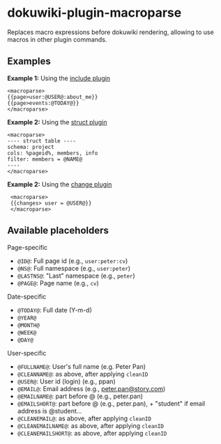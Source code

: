 dokuwiki-plugin-macroparse
==========================

Replaces macro expressions before dokuwiki rendering, allowing to use macros in other plugin commands. 

Examples
--------

**Example 1:** Using the [include plugin](https://www.dokuwiki.org/plugin:include)

    <macroparse>
    {{page>user:@USER@:about_me}}
    {{page>events:@TODAY@}}
    </macroparse>
    
**Example 2:** Using the [struct plugin](https://www.dokuwiki.org/plugin:struct)

    <macroparse>
    ---- struct table ----
    schema: project
    cols: %pageid%, members, info 
    filter: members = @NAME@
    ----
    </macroparse>

**Example 2:** Using the [change plugin](https://www.dokuwiki.org/plugin:changes)
     
     <macroparse>
     {{changes> user = @USER@}}
     </macroparse>
     
     
Available placeholders
----------------------

Page-specific

* ``@ID@``: Full page id (e.g., `user:peter:cv`)
* ``@NS@``: Full namespace (e.g., `user:peter`)
* ``@LASTNS@``: "Last" namespace (e.g., `peter`)
* ``@PAGE@``: Page name (e.g., `cv`)

Date-specific

* ``@TODAY@``: Full date (Y-m-d)
* ``@YEAR@``
* ``@MONTH@``
* ``@WEEK@``
* ``@DAY@``
                    
User-specific

* ``@FULLNAME@``: User's full name (e.g. Peter Pan)
* ``@CLEANNAME@``: as above, after applying ``cleanID``
* ``@USER@``: User id (login) (e.g., ppan)
* ``@EMAIL@``: Email address (e.g., peter.pan@story.com)
* ``@EMAILNAME@``: part before @ (e.g., peter.pan)
* ``@EMAILSHORT@``: part before @ (e.g., peter.pan), + "student" if email address is @student...
* ``@CLEANEMAIL@``: as above, after applying ``cleanID``
* ``@CLEANEMAILNAME@``: as above, after applying ``cleanID``
* ``@CLEANEMAILSHORT@``: as above, after applying ``cleanID``

     
